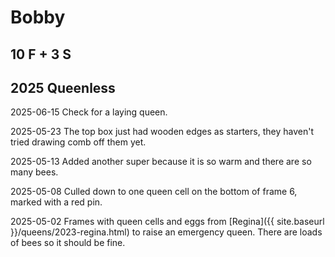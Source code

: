 # Bobby

## 10 F + 3 S

## 2025 Queenless

2025-06-15 Check for a laying queen.

2025-05-23 The top box just had wooden edges as starters, they haven't tried drawing comb off them yet.

2025-05-13 Added another super because it is so warm and there are so many bees.

2025-05-08 Culled down to one queen cell on the bottom of frame 6, marked with a red pin.

2025-05-02 Frames with queen cells and eggs from [Regina]({{ site.baseurl }}/queens/2023-regina.html) to raise an emergency queen.  There are loads of bees so it should be fine.
